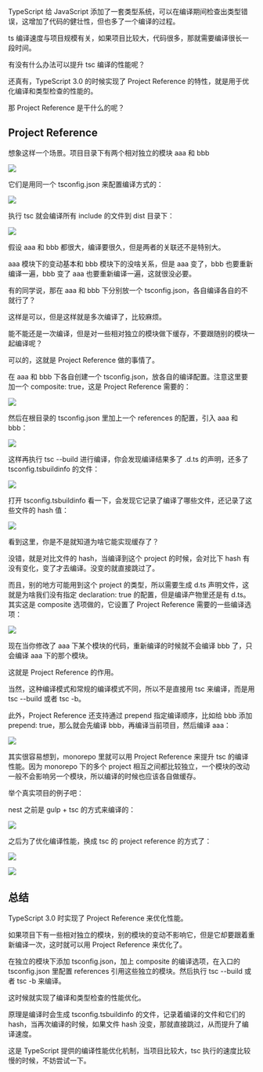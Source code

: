 TypeScript 给 JavaScript 添加了一套类型系统，可以在编译期间检查出类型错误，这增加了代码的健壮性，但也多了一个编译的过程。

ts 编译速度与项目规模有关，如果项目比较大，代码很多，那就需要编译很长一段时间。

有没有什么办法可以提升 tsc 编译的性能呢？

还真有，TypeScript 3.0 的时候实现了 Project Reference 的特性，就是用于优化编译和类型检查的性能的。

那 Project Reference 是干什么的呢？

## Project Reference

想象这样一个场景。项目目录下有两个相对独立的模块 aaa 和 bbb

![](https://p3-juejin.byteimg.com/tos-cn-i-k3u1fbpfcp/1a90d06fb5a641d7a2a0481f975cc83d~tplv-k3u1fbpfcp-watermark.image?)

它们是用同一个 tsconfig.json 来配置编译方式的：

![](https://p6-juejin.byteimg.com/tos-cn-i-k3u1fbpfcp/be04f9b11a4a4a52bbc7c89004edeeb0~tplv-k3u1fbpfcp-watermark.image?)

执行 tsc 就会编译所有 include 的文件到 dist 目录下：

![](https://p1-juejin.byteimg.com/tos-cn-i-k3u1fbpfcp/6ce9456a73ba4f7cac98fcebbf70e8f3~tplv-k3u1fbpfcp-watermark.image?)

假设 aaa 和 bbb 都很大，编译要很久，但是两者的关联还不是特别大。

aaa 模块下的变动基本和 bbb 模块下的没啥关系，但是 aaa 变了，bbb 也要重新编译一遍，bbb 变了 aaa 也要重新编译一遍，这就很没必要。

有的同学说，那在 aaa 和 bbb 下分别放一个 tsconfig.json，各自编译各自的不就行了？

这样是可以，但是这样就是多次编译了，比较麻烦。

能不能还是一次编译，但是对一些相对独立的模块做下缓存，不要跟随别的模块一起编译呢？

可以的，这就是 Project Reference 做的事情了。

在 aaa 和 bbb 下各自创建一个 tsconfig.json，放各自的编译配置。注意这里要加一个 composite: true，这是 Project Reference 需要的：

![](https://p3-juejin.byteimg.com/tos-cn-i-k3u1fbpfcp/a83c2a0a008f48ef9b2e6022064dda39~tplv-k3u1fbpfcp-watermark.image?)

然后在根目录的 tsconfig.json 里加上一个 references 的配置，引入 aaa 和 bbb：

![](https://p6-juejin.byteimg.com/tos-cn-i-k3u1fbpfcp/7017701481304362b5f8584eafa2e1cf~tplv-k3u1fbpfcp-watermark.image?)

这样再执行 tsc --build 进行编译，你会发现编译结果多了 .d.ts 的声明，还多了 tsconfig.tsbuildinfo 的文件：

![](https://p6-juejin.byteimg.com/tos-cn-i-k3u1fbpfcp/79f23865950346f7aa54ef55f120766c~tplv-k3u1fbpfcp-watermark.image?)

打开 tsconfig.tsbuildinfo 看一下，会发现它记录了编译了哪些文件，还记录了这些文件的 hash 值：

![](https://p6-juejin.byteimg.com/tos-cn-i-k3u1fbpfcp/98aa0f60eeb847aeba3936582cbf0779~tplv-k3u1fbpfcp-watermark.image?)

看到这里，你是不是就知道为啥它能实现缓存了？

没错，就是对比文件的 hash，当编译到这个 project 的时候，会对比下 hash 有没有变化，变了才去编译。没变的就直接跳过了。

而且，别的地方可能用到这个 project 的类型，所以需要生成 d.ts 声明文件，这就是为啥我们没有指定 declaration: true 的配置，但是编译产物里还是有 d.ts。其实这是 composite 选项做的，它设置了 Project Reference 需要的一些编译选项：

![](https://p6-juejin.byteimg.com/tos-cn-i-k3u1fbpfcp/1f71cfb8cff845e0becd0b04b644ef64~tplv-k3u1fbpfcp-watermark.image?)

现在当你修改了 aaa 下某个模块的代码，重新编译的时候就不会编译 bbb 了，只会编译 aaa 下的那个模块。

这就是 Project Reference 的作用。

当然，这种编译模式和常规的编译模式不同，所以不是直接用 tsc 来编译，而是用 tsc --build 或者 tsc -b。

此外，Project Reference 还支持通过 prepend 指定编译顺序，比如给 bbb 添加 prepend: true，那么就会先编译 bbb，再编译当前项目，然后编译 aaa：

![](https://p1-juejin.byteimg.com/tos-cn-i-k3u1fbpfcp/6e5e4dfe33104500a184ff80998446cd~tplv-k3u1fbpfcp-watermark.image?)

其实很容易想到，monorepo 里就可以用 Project Reference 来提升 tsc 的编译性能。因为 monorepo 下的多个 project 相互之间都比较独立，一个模块的改动一般不会影响另一个模块，所以编译的时候也应该各自做缓存。

举个真实项目的例子吧：

nest 之前是 gulp + tsc 的方式来编译的：

![](https://p9-juejin.byteimg.com/tos-cn-i-k3u1fbpfcp/fe5d8ef2cde943ae8f02c4ca373c3342~tplv-k3u1fbpfcp-watermark.image?)

之后为了优化编译性能，换成 tsc 的 project reference 的方式了：

![](https://p9-juejin.byteimg.com/tos-cn-i-k3u1fbpfcp/daf2a849455b451aa849264be0c61d66~tplv-k3u1fbpfcp-watermark.image?)

![](https://p1-juejin.byteimg.com/tos-cn-i-k3u1fbpfcp/4a268b0c2589462488897ec6923a5f47~tplv-k3u1fbpfcp-watermark.image?)

## 总结

TypeScript 3.0 时实现了 Project Reference 来优化性能。

如果项目下有一些相对独立的模块，别的模块的变动不影响它，但是它却要跟着重新编译一次，这时就可以用 Project Reference 来优化了。

在独立的模块下添加 tsconfig.json，加上 composite 的编译选项，在入口的 tsconfig.json 里配置 references 引用这些独立的模块。然后执行 tsc --build 或者 tsc -b 来编译。

这时候就实现了编译和类型检查的性能优化。

原理是编译时会生成 tsconfig.tsbuildinfo 的文件，记录着编译的文件和它们的 hash，当再次编译的时候，如果文件 hash 没变，那就直接跳过，从而提升了编译速度。

这是 TypeScript 提供的编译性能优化机制，当项目比较大，tsc 执行的速度比较慢的时候，不妨尝试一下。